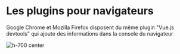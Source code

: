 # Les plugins pour navigateurs

Google Chrome et Mozilla Firefox disposent du même plugin "Vue.js devtools"
qui ajoute des informations dans la console du navigateur

![h-700 center](./assets/images/school/tool/vuejs_devtools.jpg)
